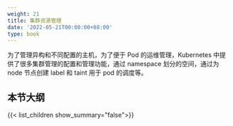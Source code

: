 ```yaml
---
weight: 21
title: 集群资源管理
date: '2022-05-21T00:00:00+08:00'
type: book
---
```




为了管理异构和不同配置的主机，为了便于 Pod 的运维管理，Kubernetes 中提供了很多集群管理的配置和管理功能，通过 namespace 划分的空间，通过为 node 节点创建 label 和 taint 用于 pod 的调度等。

## 本节大纲

{{< list_children show_summary="false">}}

